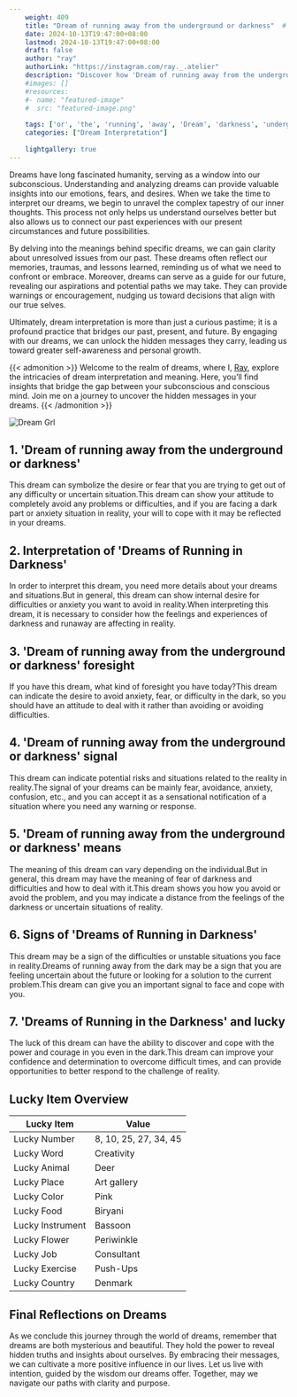 ```yaml
---
    weight: 409
    title: "Dream of running away from the underground or darkness"  # Assuming 'title' column exists
    date: 2024-10-13T19:47:00+08:00
    lastmod: 2024-10-13T19:47:00+08:00
    draft: false
    author: "ray"
    authorLink: "https://instagram.com/ray._.atelier"
    description: "Discover how 'Dream of running away from the underground or darkness' can interpret your future and uncover its significant meanings in your life."
    #images: []
    #resources:
    #- name: "featured-image"
    #  src: "featured-image.png"
    
    tags: ['or', 'the', 'running', 'away', 'Dream', 'darkness', 'underground', 'from', 'of']
    categories: ["Dream Interpretation"]
    
    lightgallery: true
---
```

    
Dreams have long fascinated humanity, serving as a window into our subconscious. Understanding and analyzing dreams can provide valuable insights into our emotions, fears, and desires. When we take the time to interpret our dreams, we begin to unravel the complex tapestry of our inner thoughts. This process not only helps us understand ourselves better but also allows us to connect our past experiences with our present circumstances and future possibilities.

By delving into the meanings behind specific dreams, we can gain clarity about unresolved issues from our past. These dreams often reflect our memories, traumas, and lessons learned, reminding us of what we need to confront or embrace. Moreover, dreams can serve as a guide for our future, revealing our aspirations and potential paths we may take. They can provide warnings or encouragement, nudging us toward decisions that align with our true selves.

Ultimately, dream interpretation is more than just a curious pastime; it is a profound practice that bridges our past, present, and future. By engaging with our dreams, we can unlock the hidden messages they carry, leading us toward greater self-awareness and personal growth.

{{< admonition >}}
Welcome to the realm of dreams, where I, [Ray](https://instagram.com/ray._.atelier), explore the intricacies of dream interpretation and meaning. Here, you’ll find insights that bridge the gap between your subconscious and conscious mind. Join me on a journey to uncover the hidden messages in your dreams.
{{< /admonition >}}

![Dream Grl](https://cdn.pixabay.com/photo/2017/11/02/03/35/gothic-2910057_1280.jpg "Dream Grl")

## 1. 'Dream of running away from the underground or darkness'
This dream can symbolize the desire or fear that you are trying to get out of any difficulty or uncertain situation.This dream can show your attitude to completely avoid any problems or difficulties, and if you are facing a dark part or anxiety situation in reality, your will to cope with it may be reflected in your dreams.

## 2. Interpretation of 'Dreams of Running in Darkness'
In order to interpret this dream, you need more details about your dreams and situations.But in general, this dream can show internal desire for difficulties or anxiety you want to avoid in reality.When interpreting this dream, it is necessary to consider how the feelings and experiences of darkness and runaway are affecting in reality.

## 3. 'Dream of running away from the underground or darkness' foresight
If you have this dream, what kind of foresight you have today?This dream can indicate the desire to avoid anxiety, fear, or difficulty in the dark, so you should have an attitude to deal with it rather than avoiding or avoiding difficulties.

## 4. 'Dream of running away from the underground or darkness' signal
This dream can indicate potential risks and situations related to the reality in reality.The signal of your dreams can be mainly fear, avoidance, anxiety, confusion, etc., and you can accept it as a sensational notification of a situation where you need any warning or response.

## 5. 'Dream of running away from the underground or darkness' means
The meaning of this dream can vary depending on the individual.But in general, this dream may have the meaning of fear of darkness and difficulties and how to deal with it.This dream shows you how you avoid or avoid the problem, and you may indicate a distance from the feelings of the darkness or uncertain situations of reality.

## 6. Signs of 'Dreams of Running in Darkness'
This dream may be a sign of the difficulties or unstable situations you face in reality.Dreams of running away from the dark may be a sign that you are feeling uncertain about the future or looking for a solution to the current problem.This dream can give you an important signal to face and cope with you.

## 7. 'Dreams of Running in the Darkness' and lucky
The luck of this dream can have the ability to discover and cope with the power and courage in you even in the dark.This dream can improve your confidence and determination to overcome difficult times, and can provide opportunities to better respond to the challenge of reality.

## Lucky Item Overview
| Lucky Item          | Value              |
|---------------|--------------------|
| Lucky Number        | 8, 10, 25, 27, 34, 45  |
| Lucky Word          | Creativity |
| Lucky Animal        | Deer |
| Lucky Place         | Art gallery     |
| Lucky Color         | Pink     |
| Lucky Food          | Biryani      |
| Lucky Instrument    | Bassoon |
| Lucky Flower        | Periwinkle    |
| Lucky Job           | Consultant       |
| Lucky Exercise      | Push-Ups  |
| Lucky Country       | Denmark    |


##  Final Reflections on Dreams

As we conclude this journey through the world of dreams, remember that dreams are both mysterious and beautiful. They hold the power to reveal hidden truths and insights about ourselves. By embracing their messages, we can cultivate a more positive influence in our lives. Let us live with intention, guided by the wisdom our dreams offer. Together, may we navigate our paths with clarity and purpose.
